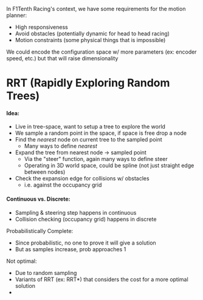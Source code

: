In F1Tenth Racing's context, we have some requirements for the motion planner:
- High responsiveness 
- Avoid obstacles (potentially dynamic for head to head racing)
- Motion constraints (some physical things that is impossible)

We could encode the configuration space w/ more parameters (ex: encoder speed, etc.) but that will raise dimensionality 


# RRT (Rapidly Exploring Random Trees)

#### Idea:
- Live in tree-space, want to setup a tree to explore the world
- We sample a random point in the space, if space is free drop a node
- Find the *nearest* node on current tree to the sampled point
	- Many ways to define *nearest*
- Expand the tree from nearest node -> sampled point
	- Via the "steer" function, again many ways to define steer
	- Operating in 3D world space, could be spline (not just straight edge between nodes)
- Check the expansion edge for collisions w/ obstacles
	- i.e. against the occupancy grid

#### Continuous vs. Discrete:
- Sampling & steering step happens in continuous
- Collision checking (occupancy grid) happens in discrete

Probabilistically Complete:
- Since probabilistic, no one to prove it will give a solution
- But as samples increase, prob approaches 1

Not optimal:
- Due to random sampling
- Variants of RRT (ex: RRT*) that considers the cost for a more optimal solution
- 